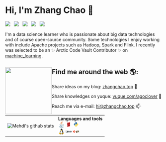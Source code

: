 # Hi, I'm Zhang Chao 👋

<p align='left'>
    <a href="http://zhangchao.top/"><img height="30" src="./icons/blogging.png"></a>&nbsp;&nbsp;
    <a href="https://www.yuque.com/agoclover/ml"><img height="30" src="./icons/dove.png"></a>&nbsp;&nbsp;
    <a href="https://www.zhihu.com/people/agoclover"><img height="30" src="./icons/zhihu.png"></a>&nbsp;&nbsp;
    <a href="https://www.instagram.com/amos__z/"><img height="30" src="./icons/instagram.png"></a>&nbsp;&nbsp;
    <a href="https://weibo.com/6475221640/"><img height="30" src="./icons/sina-weibo.png"></a>&nbsp;&nbsp;
 </p>

I'm a data science learner who is passionate about big data technologies and of course open-source community. Some technologies I enjoy working with include Apache projects such as Hadoop, Spark and Flink. I recently was selected to be an ✨ Arctic Code Vault Contributor ✨ on [machine_learning](https://github.com/agoclover/machine_learning).

## Find me around the web 🌎:<a href="https://github.com/agoclover"><img align="left" width="150" height="150" src="https://strawberryamoszc.oss-cn-shanghai.aliyuncs.com/img/amos.jpg"></a>
 Share ideas on my blog: [zhangchao.top](http://zhangchao.top/) 💼

 Share knowledges on yuque: [yuque.com/agoclover](https://www.yuque.com/agoclover/ml) 🐝

 Reach me via e-mail: [hi@zhangchao.top](mailto:hi@zhangchao.top) 📫

|  |  |
| ------------------------------------------------------------ | ------------------------------------------------------------ |
| ![Mehdi's github stats](https://github-readme-stats.vercel.app/api?username=agoclover&show_icons=true&hide_border=true) | **Languages and tools**<br /><code><img height="20" src="https://raw.githubusercontent.com/github/explore/80688e429a7d4ef2fca1e82350fe8e3517d3494d/topics/java/java.png"></code>  <code><img height="20" src="https://raw.githubusercontent.com/github/explore/80688e429a7d4ef2fca1e82350fe8e3517d3494d/topics/scala/scala.png"></code>  <code><img height="20" src="https://raw.githubusercontent.com/github/explore/80688e429a7d4ef2fca1e82350fe8e3517d3494d/topics/python/python.png"></code><br /><code><img height="20" src="https://raw.githubusercontent.com/github/explore/80688e429a7d4ef2fca1e82350fe8e3517d3494d/topics/linux/linux.png"></code>  <code><img height="20" src="https://raw.githubusercontent.com/github/explore/80688e429a7d4ef2fca1e82350fe8e3517d3494d/topics/bash/bash.png"></code>  <code><img height="20" src="https://raw.githubusercontent.com/github/explore/80688e429a7d4ef2fca1e82350fe8e3517d3494d/topics/git/git.png"></code><br /> |

